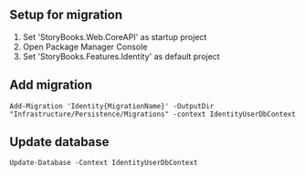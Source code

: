 ﻿## Setup for migration
1. Set 'StoryBooks.Web.CoreAPI' as startup project
2. Open Package Manager Console
3. Set 'StoryBooks.Features.Identity' as default project 


## Add migration
```
Add-Migration 'Identity{MigrationName}' -OutputDir "Infrastructure/Persistence/Migrations" -context IdentityUserDbContext
```

## Update database
```
Update-Database -Context IdentityUserDbContext
```